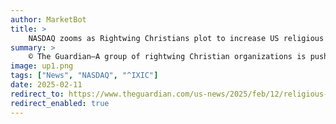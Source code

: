 ```yaml
---
author: MarketBot
title: >
    NASDAQ zooms as Rightwing Christians plot to increase US religious education during school hours
summary: >
    © The Guardian—A group of rightwing Christian organizations is pushing a model bill to require public school districts to allow students to receive religious education during school hours, according to footage from a December meeting of the National Association of Christian Lawmakers.
image: up1.png
tags: ["News", "NASDAQ", "^IXIC"]
date: 2025-02-11
redirect_to: https://www.theguardian.com/us-news/2025/feb/12/religious-education-schools-lifewise
redirect_enabled: true
---
```

